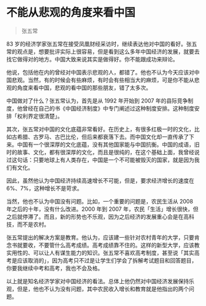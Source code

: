 # 不能从悲观的角度来看中国

> 张五常

83 岁的经济学家张五常在接受凤凰财经采访时，继续表达他对中国的看好。张五常的观点是，想要批评实际上很容易，但是看到这么多年中国经济的发展，就要去找它做得对的地方。中国大致来说其实是做得好。你不能跟成功来辩论。

他说，包括他在内的曾经对中国表示悲观的人，都错了。他也不认为今天应该对中国悲观。当然，有的时候会有些麻烦，有时会有些相当大的麻烦，可是你不能从悲观的角度来看中国，悲观的看中国的那些朋友，错了太多次。

中国做对了什么？张五常认为，首先是从 1992 年开始到 2007 年的县际竞争制度，他曾经在自己的书《中国经济制度》中专门阐述过这种制度安排。这种制度安排「权利界定很清楚」。

其次，张五常对中国的文化底蕴非常看好。在历史上，有很多红极一时的文化，比如古希腊、古罗马、古巴比伦，但后来都衰落下去。而中国文化却一直传承了下来。中国有一个很深厚的文化底蕴，没有其他国家能与中国抗衡。中国的成语，旧时的故事、文化，都有很深厚的文化，而且是很纯的，在这个基础上面，我曾经说过这句话：只要地球上有人类存在，中国是一个不可能被毁灭的国家，就是因为我们有文化。

因此，虽然他认为中国经济持续高速增长不可能，但是，要求经济增长的速度在 6%、7%，这种增长不是苛求。

当然，他也不认为中国没有问题。比如，一个重要的问题是，农民生活从 2008 年之后的十年，没有什么改进。2000 年到 2007 年，农民「生活」增长很快，但之后就停滞了。而且，新的形势也不乐观，因为之后经济的发展重心会是在高科技，而不是农村。

张五常提出的解决方案是教育。他认为，应该建一些针对农村青年的大学，只要肯念书就要收，不要管什么高考成绩。高考成绩靠不住的。这样的新型大学，应该教实用性的、可以让人有谋生能力的知识。张五常不喜欢高考制度，甚至说「其实高考是应该取消的」，因为高考只不过是让学生们学会了拆解考试题目和回答题目，你要我继续中考和高考，我也不会及格。

以上就是知名经济学家对中国经济的看法。总体上他仍然对中国经济发展保持乐观，但是，他也不认为没有问题，其中农民收入增长和教育就是他指出的两个问题。

